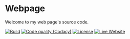 # Webpage

Welcome to my web page's source code.

[![Build](https://img.shields.io/github/deployments/ythepaut/webpage/production?style=for-the-badge&label=Build)](#)
[![Code quality (Codacy)](https://img.shields.io/codacy/grade/97f879dd6a984aecb6e0c24eff739f39?style=for-the-badge)](https://app.codacy.com/gh/ythepaut/webpage/dashboard)
[![License](https://img.shields.io/github/license/ythepaut/webpage?style=for-the-badge)](https://github.com/ythepaut/webpage/blob/master/LICENSE)
[![Live Website](https://img.shields.io/website?down_color=red&down_message=Unavailable&label=Live%20Website&style=for-the-badge&up_color=green&up_message=Online&url=https%3A%2F%2Fwww.ythepaut.com%2F)](https://www.ythepaut.com/)

